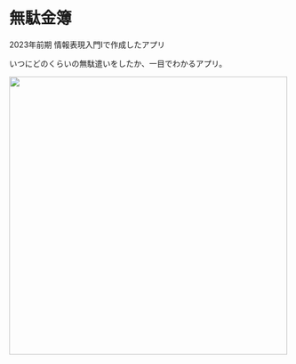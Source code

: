 # 無駄金簿

2023年前期 情報表現入門Ⅰで作成したアプリ

いつにどのくらいの無駄遣いをしたか、一目でわかるアプリ。

<img width="500" src="https://github.com/user-attachments/assets/d2ae494e-92cb-4ae1-9504-f9436b1aee90">
